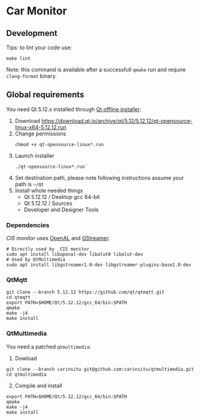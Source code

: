 # Car Monitor

## Development

Tips: to lint your code use:

```shell
make lint
```

Note: this command is available after a successfull `qmake` run and require `clang-format` binary.

## Global requirements

You need Qt 5.12.x installed through [Qt offline installer](https://www.qt.io/offline-installers):

1. Download https://download.qt.io/archive/qt/5.12/5.12.12/qt-opensource-linux-x64-5.12.12.run
1. Change permissions
    ```
    chmod +x qt-opensource-linux*.run
    ```
1. Launch installer
    ```
    ./qt-opensource-linux*.run`
    ```
1. Set destination path, please note following instructions assume your path is `~/Qt`
1. Install whole needed things
    * Qt 5.12.12 / Desktop gcc 64-bit
    * Qt 5.12.12 / Sources
    * Developer and Designer Tools

### Dependencies

_CIS monitor_ uses [OpenAL]() and [GStreamer]().

```
# Directly used by _CIS monitor_
sudo apt install libopenal-dev libalut0 libalut-dev
# Used by QtMultimedia
sudo apt install libgstreamer1.0-dev libgstreamer-plugins-base1.0-dev
```

### QtMqtt

```shell
git clone --branch 5.12.12 https://github.com/qt/qtmqtt.git
cd qtmqtt
export PATH=$HOME/Qt/5.12.12/gcc_64/bin:$PATH
qmake
make -j4
make install
```

### QtMultimedia

You need a patched `qtmultimedia`:

1. Dowload

```shell
git clone --branch carinsitu git@github.com:carinsitu/qtmultimedia.git
cd qtmultimedia
```

2. Compile and install

```shell
export PATH=$HOME/Qt/5.12.12/gcc_64/bin:$PATH
qmake
make -j4
make install
```
